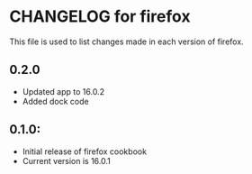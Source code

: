 # CHANGELOG for firefox

This file is used to list changes made in each version of firefox.

## 0.2.0
* Updated app to 16.0.2
* Added dock code

## 0.1.0:

* Initial release of firefox cookbook
* Current version is 16.0.1
